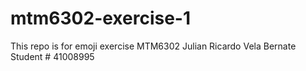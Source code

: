 # mtm6302-exercise-1
This repo is for emoji exercise MTM6302
Julian Ricardo Vela Bernate Student # 41008995
